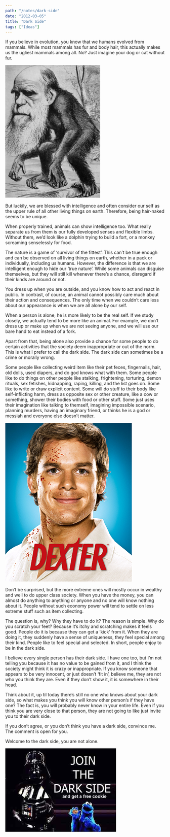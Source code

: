 ```yaml
---
path: "/notes/dark-side"
date: "2012-03-05"
title: "Dark Side"
tags: ["Ideas"]
---
```


If you believe in evolution, you know that we humans evolved from mammals. While most mammals has fur and body hair, this actually makes us the ugliest mammals among all. No? Just imagine your dog or cat without fur.

![Darwin's Evolution Theory](./darwin-chimpanzee-evolution.jpg)

But luckily, we are blessed with intelligence and often consider our self as the upper rule of all other living things on earth. Therefore, being hair-naked seems to be unique.

When properly trained, animals can show intelligence too. What really separate us from them is our fully developed senses and flexible limbs. Without them, we’d look like a dolphin trying to build a fort, or a monkey screaming senselessly for food.

The nature is a game of ‘survivor of the fittest’. This can’t be true enough and can be observed on all living things on earth, whether in a pack or individually, including us humans. However, the difference is that we are intelligent enough to hide our ‘true nature’. While some animals can disguise themselves, but they will still kill whenever there’s a chance, disregard if their kinds are around or not.

You dress up when you are outside, and you know how to act and react in public. In contrast, of course, an animal cannot possibly care much about their action and consequences. The only time when we couldn’t care less about our appearance is when we are all alone by our self.

When a person is alone, he is more likely to be the real self. If we study closely, we actually tend to be more like an animal. For example, we don’t dress up or make up when we are not seeing anyone, and we will use our bare hand to eat instead of a fork.

Apart from that, being alone also provide a chance for some people to do certain activities that the society deem inappropriate or out of the norm.  This is what I prefer to call the dark side. The dark side can sometimes be a crime or morally wrong.

Some people like collecting weird item like their pet feces, fingernails, hair, old dolls, used diapers, and do god knows what with them. Some people like to do things on other people like stalking, frightening, torturing, demon rituals, sex fetishes, kidnapping, raping, killing, and the list goes on. Some like to write or draw explicit content. Some will do stuff to their body like self-inflicting harm, dress as opposite sex or other creature, like a cow or something, shower their bodies with food or other stuff. Some just uses their imagination like talking to themself, imagining impossible scenario, planning murders, having an imaginary friend, or thinks he is a god or messiah and everyone else doesn’t matter.

![Dexter](./dexter-main.jpg)

Don’t be surprised, but the more extreme ones will mostly occur in wealthy and well to do upper class society. When you have the money, you can almost do anything to anything or anyone and no one will know nothing about it. People without such economy power will tend to settle on less extreme stuff such as item collecting.

The question is, why? Why they have to do it? The reason is simple. Why do you scratch your feet? Because it’s itchy and scratching makes it feels good. People do it is because they can get a ‘kick’ from it. When they are doing it, they suddenly have a sense of uniqueness, they feel special among their kind. People like to feel special and selected. In short, people enjoy to be in the dark side.

I believe every single person has their dark side. I have one too, but I’m not telling you because it has no value to be gained from it, and I think the society might think it is crazy or inappropriate. If you know someone that appears to be very innocent, or just doesn’t ‘fit in’, believe me, they are not who you think they are. Even if they don’t show it, it is somewhere in their head.

Think about it, up til today there’s still no one who knows about your dark side, so what makes you think you will know other person’s if they have one? The fact is, you will probably never know in your entire life. Even if you think you are very close to that person, they are not going to like just invite you to their dark side.

If you don’t agree, or you don’t think you have a dark side, convince me. The comment is open for you.

Welcome to the dark side, you are not alone.

!["Join me." - Darth Vader](./dark-side-cookie.jpeg)